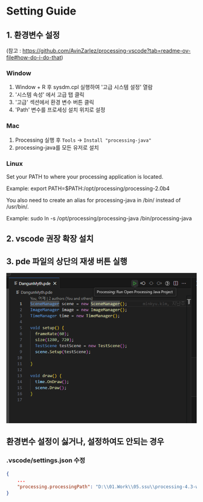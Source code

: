 # Setting Guide
## 1. 환경변수 설정
(참고 : https://github.com/AvinZarlez/processing-vscode?tab=readme-ov-file#how-do-i-do-that)
### Window
1. Window + R 후 sysdm.cpl 실행하여 '고급 시스템 설정' 열람
2. '시스템 속성' 에서 고급 탭 클릭
3. '고급' 섹션에서 환경 변수 버튼 클릭
4. 'Path' 변수를 프로세싱 설치 위치로 설정
   
### Mac
1. Processing 실행 후 ```Tools``` -> ```Install "processing-java"``` 
2. processing-java를 모든 유저로 설치
   
### Linux
Set your PATH to where your processing application is located.

Example: export PATH=$PATH:/opt/processing/processing-2.0b4

You also need to create an alias for processing-java in /bin/ instead of /usr/bin/.

Example: sudo ln -s /opt/processing/processing-java /bin/processing-java

## 2. vscode 권장 확장 설치

## 3. pde 파일의 상단의 재생 버튼 실행
![alt text](public\assets\image.png)

## 환경변수 설정이 싫거나, 설정하여도 안되는 경우
### .vscode/settings.json 수정
```json
{
    ...
    "processing.processingPath": "D:\\01.Work\\05.ssu\\processing-4.3-windows-x64\\processing-4.3\\processing-java" /// <- 해당 부분을 processing 설치 위치로 변경
}

```